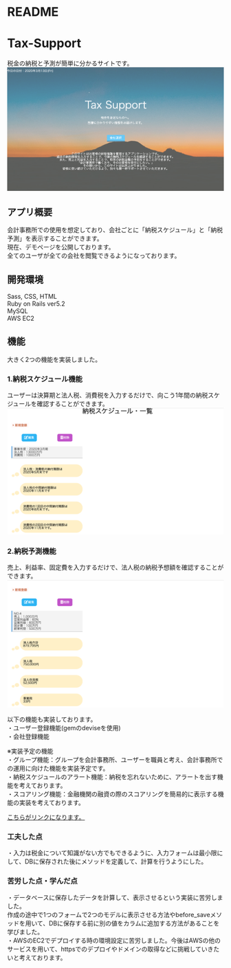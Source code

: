 # README

# Tax-Support
税金の納税と予測が簡単に分かるサイトです。<br>
![トップページの画像](./images/top-page.png)

## アプリ概要
会計事務所での使用を想定しており、会社ごとに「納税スケジュール」と「納税予測」を表示することができます。<br>
現在、デモページを公開しております。<br>
全てのユーザが全ての会社を閲覧できるようになっております。

## 開発環境
Sass, CSS, HTML<br>
Ruby on Rails ver5.2<br>
MySQL<br>
AWS EC2

## 機能
大きく2つの機能を実装しました。
### 1.納税スケジュール機能
ユーザーは決算期と法人税、消費税を入力するだけで、向こう1年間の納税スケジュールを確認することができます。
![納税スケジュール](./images/schedule.png)
### 2.納税予測機能
売上、利益率、固定費を入力するだけで、法人税の納税予想額を確認することができます。
![納税予測](./images/future-tax.png)

以下の機能も実装しております。<br>
・ユーザー登録機能(gemのdeviseを使用)<br>
・会社登録機能

※実装予定の機能<br>
・グループ機能：グループを会計事務所、ユーザーを職員と考え、会計事務所での運用に向けた機能を実装予定です。<br>
・納税スケジュールのアラート機能：納税を忘れないために、アラートを出す機能を考えております。<br>
・スコアリング機能：金融機関の融資の際のスコアリングを簡易的に表示する機能の実装を考えております。

[こちらがリンクになります。](http://52.198.124.247)

### 工夫した点
・入力は税金について知識がない方でもできるように、入力フォームは最小限にして、DBに保存された後にメソッドを定義して、計算を行うようにした。

### 苦労した点・学んだ点
・データベースに保存したデータを計算して、表示させるという実装に苦労しました。<br>
作成の途中で1つのフォームで2つのモデルに表示させる方法やbefore_saveメソッドを用いて、DBに保存する前に別の値をカラムに追加する方法があることを学びました。<br>
・AWSのEC2でデプロイする時の環境設定に苦労しました。今後はAWSの他のサービスを用いて、httpsでのデプロイやドメインの取得などに挑戦していきたいと考えております。